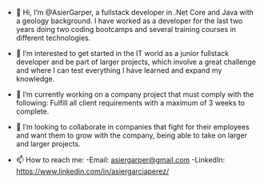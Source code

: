 - 👋 Hi, I’m @AsierGarper, a fullstack developer in .Net Core and Java with a geology background. I have worked as a developer for the last two years doing two coding bootcamps and several training courses in different technologies. 

- 👀 I’m interested to get started in the IT world as a junior fullstack developer and be part of larger projects, which involve a great challenge and where I can test everything I have learned and expand my knowledge.
- 🌱 I’m currently working on a company project that must comply with the following: Fulfill all client requirements with a maximum of 3 weeks to complete.
- 💞️ I’m looking to collaborate in companies that fight for their employees and want them to grow with the company, being able to take on larger and larger projects.
- 📫 How to reach me:
    -Email: asiergarper@gmail.com
    -LinkedIn: https://www.linkedin.com/in/asiergarciaperez/
